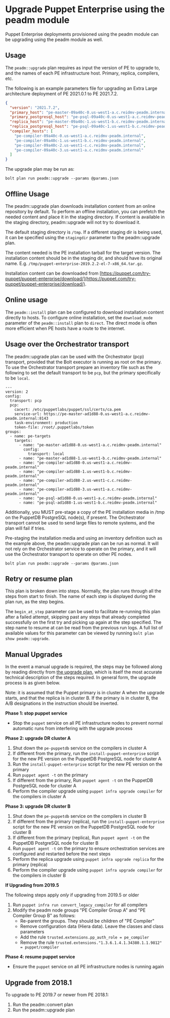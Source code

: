 # Upgrade Puppet Enterprise using the peadm module

Puppet Enterprise deployments provisioned using the peadm module can be upgrading using the peadm module as well.

## Usage

The `peadm::upgrade` plan requires as input the version of PE to upgrade to, and the names of each PE infrastructure host. Primary, replica, compilers, etc.

The following is an example parameters file for upgrading an Extra Large architecture deployment of PE 2021.0.1 to PE 2021.7.2.

```json
{
  "version": "2021.7.2",
  "primary_host": "pe-master-09a40c-0.us-west1-a.c.reidmv-peadm.internal",
  "primary_postgresql_host": "pe-psql-09a40c-0.us-west1-a.c.reidmv-peadm.internal",
  "replica_host": "pe-master-09a40c-1.us-west1-b.c.reidmv-peadm.internal",
  "replica_postgresql_host": "pe-psql-09a40c-1.us-west1-b.c.reidmv-peadm.internal",
  "compiler_hosts": [
    "pe-compiler-09a40c-0.us-west1-a.c.reidmv-peadm.internal",
    "pe-compiler-09a40c-1.us-west1-b.c.reidmv-peadm.internal",
    "pe-compiler-09a40c-2.us-west1-c.c.reidmv-peadm.internal",
    "pe-compiler-09a40c-3.us-west1-a.c.reidmv-peadm.internal"
  ]
}
```

The upgrade plan may be run as:

```
bolt plan run peadm::upgrade --params @params.json 
```

## Offline Usage

The peadm::upgrade plan downloads installation content from an online repository by default. To perform an offline installation, you can prefetch the needed content and place it in the staging directory. If content is available in the staging directory, peadm::upgrade will not try to download it.

The default staging directory is `/tmp`. If a different staging dir is being used, it can be specified using the `stagingdir` parameter to the peadm::upgrade plan.

The content needed is the PE installation tarball for the target version. The installation content should be in the staging dir, and should have its original name. E.g. `/tmp/puppet-enterprise-2019.2.2-el-7-x86_64.tar.gz`.

Installation content can be downloaded from [https://puppet.com/try-puppet/puppet-enterprise/download/](https://puppet.com/try-puppet/puppet-enterprise/download/).

## Online usage

The `peadm::install` plan can be configured to download installation content directly to hosts. To configure online installation, set the `download_mode` parameter of the `peadm::install` plan to `direct`. The direct mode is often more efficient when PE hosts have a route to the internet.

## Usage over the Orchestrator transport

The peadm::upgrade plan can be used with the Orchestrator (pcp) transport, provided that the Bolt executor is running as root on the primary. To use the Orchestrator transport prepare an inventory file such as the following to set the default transport to be `pcp`, but the primary specifically to be `local`.

```
---
version: 2
config:
  transport: pcp
  pcp:
    cacert: /etc/puppetlabs/puppet/ssl/certs/ca.pem
    service-url: https://pe-master-ad1d88-0.us-west1-a.c.reidmv-peadm.internal:8143
    task-environment: production
    token-file: /root/.puppetlabs/token
groups:
  - name: pe-targets
    targets:
      - name: "pe-master-ad1d88-0.us-west1-a.c.reidmv-peadm.internal"
        config:
          transport: local
      - name: "pe-master-ad1d88-1.us-west1-b.c.reidmv-peadm.internal"
      - name: "pe-compiler-ad1d88-0.us-west1-a.c.reidmv-peadm.internal"
      - name: "pe-compiler-ad1d88-1.us-west1-b.c.reidmv-peadm.internal"
      - name: "pe-compiler-ad1d88-2.us-west1-c.c.reidmv-peadm.internal"
      - name: "pe-compiler-ad1d88-3.us-west1-a.c.reidmv-peadm.internal"
      - name: "pe-psql-ad1d88-0.us-west1-a.c.reidmv-peadm.internal"
      - name: "pe-psql-ad1d88-1.us-west1-b.c.reidmv-peadm.internal"
```

Additionally, you MUST pre-stage a copy of the PE installation media in /tmp on the PuppetDB PostgreSQL node(s), if present. The Orchestrator transport cannot be used to send large files to remote systems, and the plan will fail if tries.

Pre-staging the installation media and using an inventory definition such as the example above, the peadm::upgrade plan can be run as normal. It will not rely on the Orchestrator service to operate on the primary, and it will use the Orchestrator transport to operate on other PE nodes.

```
bolt plan run peadm::upgrade --params @params.json 
```

## Retry or resume plan

This plan is broken down into steps. Normally, the plan runs through all the steps from start to finish. The name of each step is displayed during the plan run, as the step begins.

The `begin_at_step` parameter can be used to facilitate re-running this plan after a failed attempt, skipping past any steps that already completed successfully on the first try and picking up again at the step specified. The step name to resume at can be read from the previous run logs. A full list of available values for this parameter can be viewed by running `bolt plan show peadm::upgrade`.

## Manual Upgrades

In the event a manual upgrade is required, the steps may be followed along by reading directly from [the upgrade plan](../plans/upgrade.pp), which is itself the most accurate technical description of the steps required. In general form, the upgrade process is as given below.

Note: it is assumed that the Puppet primary is in cluster A when the upgrade starts, and that the replica is in cluster B. If the primary is in cluster B, the A/B designations in the instruction should be inverted.

**Phase 1: stop puppet service**

* Stop the `puppet` service on all PE infrastructure nodes to prevent normal automatic runs from interfering with the upgrade process

**Phase 2: upgrade DR cluster A**

1. Shut down the `pe-puppetdb` service on the compilers in cluster A
2. If different from the primary, run the `install-puppet-enterprise` script for the new PE version on the PuppetDB PostgreSQL node for cluster A
3. Run the `install-puppet-enterprise` script for the new PE version on the primary
4. Run `puppet agent -t` on the primary
5. If different from the primary, Run `puppet agent -t` on the PuppetDB PostgreSQL node for cluster A
6. Perform the compiler upgrade using `puppet infra upgrade compiler` for the compilers in cluster A

**Phase 3: upgrade DR cluster B**

1. Shut down the `pe-puppetdb` service on the compilers in cluster B
2. If different from the primary (replica), run the `install-puppet-enterprise` script for the new PE version on the PuppetDB PostgreSQL node for cluster B
3. If different from the primary (replica), Run `puppet agent -t` on the PuppetDB PostgreSQL node for cluster B
5. Run `puppet agent -t` on the primary to ensure orchestration services are configured and restarted before the next steps
6. Perform the replica upgrade using `puppet infra upgrade replica` for the primary (replica)
7. Perform the compiler upgrade using `puppet infra upgrade compiler` for the compilers in cluster B

**If Upgrading from 2019.5**

The following steps apply _only_ if upgrading from 2019.5 or older

1. Run `puppet infra run convert_legacy_compiler` for all compilers
2. Modify the peadm node groups "PE Compiler Group A" and "PE Compiler Group B" as follows:
    * Re-parent the groups. They should be children of "PE Compiler"
    * Remove configuration data (Hiera data). Leave the classes and class parameters
    * Add the rule `trusted.extensions.pp_auth_role = pe_compiler`
    * Remove the rule `trusted.extensions."1.3.6.1.4.1.34380.1.1.9812" = puppet/compiler`

**Phase 4: resume puppet service**

* Ensure the `puppet` service on all PE infrastructure nodes is running again

## Upgrade from 2018.1

To upgrade to PE 2019.7 or newer from PE 2018.1:

1. Run the peadm::convert plan
2. Run the peadm::upgrade plan
